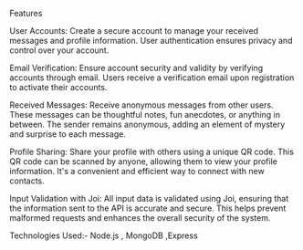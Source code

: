 Features

User Accounts: Create a secure account to manage your received messages and profile information. User authentication ensures privacy and control over your account.

Email Verification: Ensure account security and validity by verifying accounts through email. Users receive a verification email upon registration to activate their accounts.

Received Messages: Receive anonymous messages from other users. These messages can be thoughtful notes, fun anecdotes, or anything in between. The sender remains anonymous, adding an element of mystery and surprise to each message.

Profile Sharing: Share your profile with others using a unique QR code. This QR code can be scanned by anyone, allowing them to view your profile information. It's a convenient and efficient way to connect with new contacts.

Input Validation with Joi: All input data is validated using Joi, ensuring that the information sent to the API is accurate and secure. This helps prevent malformed requests and enhances the overall security of the system.

Technologies Used:- Node.js , MongoDB ,Express
